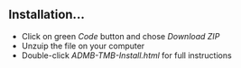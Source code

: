 ## Installation...
- Click on green *Code* button and chose *Download ZIP*
- Unzuip the file on your computer
- Double-click *ADMB-TMB-Install.html* for full instructions